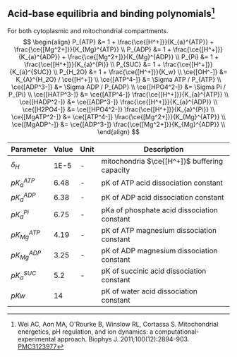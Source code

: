 ## Acid-base equilibria and binding polynomials[^Wei2011]

For both cytoplasmic and mitochondrial compartments.
$$
\begin{align}
P_{ATP} &= 1 + \frac{\ce{[H^+]}}{K_{a}^{ATP}} + \frac{\ce{[Mg^2+]}}{K_{Mg}^{ATP}}  \\
P_{ADP} &= 1 + \frac{\ce{[H^+]}}{K_{a}^{ADP}} + \frac{\ce{[Mg^2+]}}{K_{Mg}^{ADP}}  \\
P_{Pi} &= 1 + \frac{\ce{[H^+]}}{K_{a}^{Pi}}      \\
P_{SUC} &= 1 + \frac{\ce{[H^+]}}{K_{a}^{SUC}}    \\
P_{H_2O} &= 1 + \frac{\ce{[H^+]}}{K_w}     \\
\ce{[OH^-]} &= K_{A}^{H_2O} / \ce{[H^+]}     \\
\ce{[ATP^4-]} &= \Sigma ATP / P_{ATP}   \\
\ce{[ADP^3-]} &= \Sigma ADP / P_{ADP}   \\
\ce{[HPO4^2-]} &= \Sigma Pi / P_{Pi}   \\
\ce{[HATP^3-]} &= \ce{[ATP^4-]} \frac{\ce{[H^+]}}{K_{a}^{ATP}}  \\
\ce{[HADP^2-]} &= \ce{[ADP^3-]} \frac{\ce{[H^+]}}{K_{a}^{ADP}}  \\
\ce{[H2PO4-]} &= \ce{[HPO4^2-]} \frac{\ce{[H^+]}}{K_{a}^{Pi}} \\
\ce{[MgATP^2-]} &= \ce{[ATP^4-]} \frac{\ce{[Mg^2+]}}{K_{Mg}^{ATP}}  \\
\ce{[MgADP^-]} &= \ce{[ADP^3-]} \frac{\ce{[Mg^2+]}}{K_{Mg}^{ADP}}  \\
\end{align}
$$

| Parameter       | Value | Unit | Description                                  |
| --------------- | ----- | ---- | -------------------------------------------- |
| $\delta_H$      | 1E-5  | -    | mitochondria $\ce{[H^+]}$ buffering capacity |
| $pK_{a}^{ATP}$  | 6.48  | -    | pK of ATP acid dissociation constant         |
| $pK_{a}^{ADP}$  | 6.38  | -    | pK of ADP acid dissociation constant         |
| $pK_{a}^{Pi}$   | 6.75  | -    | pKa of phosphate acid dissociation constant  |
| $pK_{Mg}^{ATP}$ | 4.19  | -    | pK of ATP magnesium dissociation constant    |
| $pK_{Mg}^{ADP}$ | 3.25  | -    | pK of ADP magnesium dissociation constant    |
| $pK_{a}^{SUC}$  | 5.2   | -    | pK of succinic acid dissociation constant    |
| $pKw$           | 14    |      | pK of water acid dissociation constant       |




[^Wei2011]: Wei AC, Aon MA, O'Rourke B, Winslow RL, Cortassa S. Mitochondrial energetics, pH regulation, and ion dynamics: a computational-experimental approach. Biophys J. 2011;100(12):2894-903. [PMC3123977](https://www.ncbi.nlm.nih.gov/pmc/articles/PMC3123977/)
